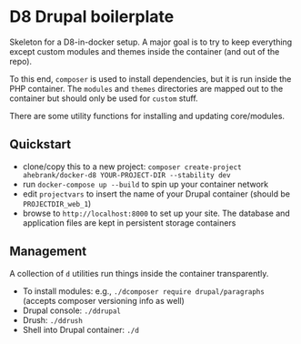 # D8 Drupal boilerplate

Skeleton for a D8-in-docker setup. A major goal is to try to keep everything except custom modules and themes inside the container (and out of the repo).

To this end, `composer` is used to install dependencies, but it is run inside the PHP container. The `modules` and `themes` directories are mapped out to the container but should only be used for `custom` stuff.

There are some utility functions for installing and updating core/modules.

## Quickstart

- clone/copy this to a new project: `composer create-project ahebrank/docker-d8 YOUR-PROJECT-DIR --stability dev`
- run `docker-compose up --build` to spin up your container network
- edit `projectvars` to insert the name of your Drupal container (should be `PROJECTDIR_web_1`)
- browse to `http://localhost:8000` to set up your site.  The database and application files are kept in persistent storage containers

## Management

A collection of `d` utilities run things inside the container transparently.

- To install modules: e.g., `./dcomposer require drupal/paragraphs` (accepts composer versioning info as well)
- Drupal console: `./ddrupal`
- Drush: `./ddrush`
- Shell into Drupal container: `./d`
